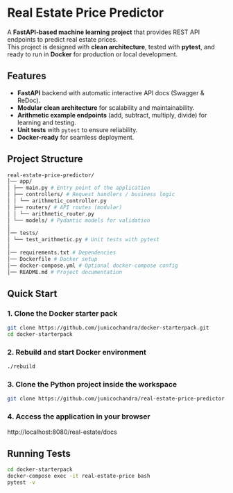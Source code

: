# Real Estate Price Predictor

A **FastAPI-based machine learning project** that provides REST API endpoints to predict real estate prices.  
This project is designed with **clean architecture**, tested with **pytest**, and ready to run in **Docker** for production or local development.

## Features

- **FastAPI** backend with automatic interactive API docs (Swagger & ReDoc).
- **Modular clean architecture** for scalability and maintainability.
- **Arithmetic example endpoints** (add, subtract, multiply, divide) for learning and testing.
- **Unit tests** with `pytest` to ensure reliability.
- **Docker-ready** for seamless deployment.

## Project Structure

```bash
real-estate-price-predictor/
│── app/
│ ├── main.py # Entry point of the application
│ ├── controllers/ # Request handlers / business logic
│ │ └── arithmetic_controller.py
│ ├── routers/ # API routes (modular)
│ │ └── arithmetic_router.py
│ └── models/ # Pydantic models for validation
│
│── tests/
│ └── test_arithmetic.py # Unit tests with pytest
│
│── requirements.txt # Dependencies
│── Dockerfile # Docker setup
│── docker-compose.yml # Optional docker-compose config
│── README.md # Project documentation
```

## Quick Start

### 1. Clone the Docker starter pack

```bash
git clone https://github.com/junicochandra/docker-starterpack.git
cd docker-starterpack
```

### 2. Rebuild and start Docker environment

```bash
./rebuild
```

### 3. Clone the Python project inside the workspace

```bash
git clone https://github.com/junicochandra/real-estate-price-predictor.git
```

### 4. Access the application in your browser

http://localhost:8080/real-estate/docs

## Running Tests

```bash
cd docker-starterpack
docker-compose exec -it real-estate-price bash
pytest -v
```
